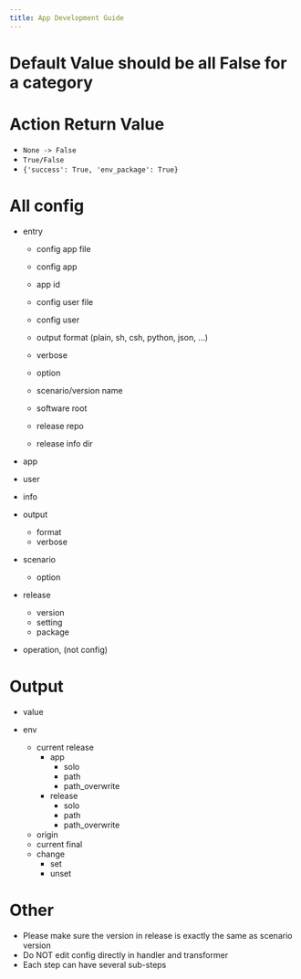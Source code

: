 ```yaml
---
title: App Development Guide
---
```


# Default Value should be all False for a category

# Action Return Value

* `None -> False`
* `True/False`
* `{'success': True, 'env_package': True}`

# All config

* entry
  * config app file
  * config app
  * app id

  * config user file
  * config user

  * output format (plain, sh, csh, python, json, ...)
  * verbose

  * option
  * scenario/version name
  * software root
  * release repo
  * release info dir

* app
* user
* info

* output
  * format
  * verbose

* scenario
  * option
* release
  * version
  * setting
  * package

* operation, (not config)

# Output

* value

* env
  * current release
    * app
      * solo
      * path
      * path_overwrite
    * release
      * solo
      * path
      * path_overwrite
  * origin
  * current final
  * change
    * set
    * unset

# Other

* Please make sure the version in release is exactly the same as
  scenario version
* Do NOT edit config directly in handler and transformer
* Each step can have several sub-steps
